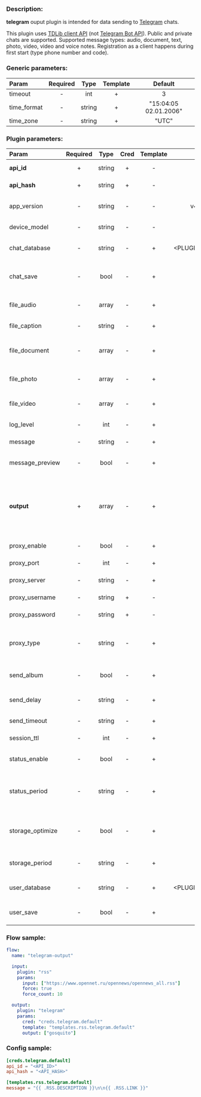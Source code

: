 ### Description:

**telegram** ouput plugin is intended for data sending to [Telegram](https://telegram.org/) chats.    
  
This plugin uses [TDLib client API](https://core.telegram.org/tdlib) (not [Telegram Bot API](https://core.telegram.org/bots/api)). Public and private chats are supported. Supported message types: audio, document, text, photo, video, video and voice notes. Registration as a client happens during first start (type phone number and code).

### Generic parameters:

| Param       | Required | Type   | Template | Default               |
|:------------|:--------:|:------:|:--------:|:---------------------:|
| timeout     | -        | int    | +        | 3                     |
| time_format | -        | string | +        | "15:04:05 02.01.2006" |
| time_zone   | -        | string | +        | "UTC"                 |

### Plugin parameters:

| Param            | Required | Type   | Cred | Template | Default                   | Example                       | Description                                                                                                |
|:-----------------|:--------:|:------:|:----:|:--------:|:-------------------------:|:-----------------------------:|:-----------------------------------------------------------------------------------------------------------|
| **api_id**       | +        | string | +    | -        | ""                        | ""                            | [Telegram Apps](https://core.telegram.org/api/obtaining_api_id)                                            |
| **api_hash**     | +        | string | +    | -        | ""                        | ""                            | [Telegram Apps](https://core.telegram.org/api/obtaining_api_id)                                            |
| app_version      | -        | string | -    | -        | v4.3.0-6f597a             | "0.0.1"                       | Custom application version.                                                                                |
| device_model     | -        | string | -    | -        | gosquito                  | "Redmi Note 42"               | Custom device model.                                                                                       |
| chat_database    | -        | string | -    | +        | <PLUGIN_DIR>/chats.sqlite | "/path/to/chats.db"           | Path to internal chats database.                                                                           |
| chat_save        | -        | bool   | -    | +        | false                     | true                          | Try to save all seen chats in internal database.                                                           |
| file_audio       | -        | array  | -    | +        | []                        | ["data.array0", "data.text0"] | Files will be send as audio messages.                                                                      |
| file_caption     | -        | string | -    | +        | ""                        | "Hello, {{ .DATA.TEXTA }}"    | Caption for file messages.
| file_document    | -        | array  | -    | +        | []                        | ["data.array0", "data.text0"] | Files will be send as document messages.                                                                   |
| file_photo       | -        | array  | -    | +        | []                        | ["data.array0", "data.text0"] | Files will be send as photo messages.                                                                      |
| file_video       | -        | array  | -    | +        | []                        | ["data.array0", "data.text0"] | Files will be send as video messages.                                                                      |
| log_level        | -        | int    | -    | +        | 0                         | 90                            | [TDLib Log Level](https://core.telegram.org/tdlib/docs/classtd_1_1td__api_1_1set_log_verbosity_level.html) |
| message          | -        | string | -    | +        | ""                        | "Hello, {{ .DATA.TEXTA }}"    | Message text.                                                                                              |
| message_preview  | -        | bool   | -    | +        | true                      | false                         | Enable/disale web page preview.                                                                            |
| **output**       | +        | array  | -    | +        | []                        | ["gosquito"]                  | List of Telegram chats ("t.me/+" pattern is considered as a private chat).                                 |
| proxy_enable     | -        | bool   | -    | +        | false                     | true                          | Enable/disable proxy.                                                                                      |
| proxy_port       | -        | int    | -    | +        | 9050                      | true                          | Proxy port number.                                                                                         |
| proxy_server     | -        | string | -    | +        | "127.0.0.1"               | true                          | Proxy server address.                                                                                      |
| proxy_username   | -        | string | +    | -        | ""                        | "alex"                        | Proxy username.                                                                                            |
| proxy_password   | -        | string | +    | -        | ""                        | "a1eXPass"                    | Proxy password.                                                                                            |
| proxy_type       | -        | string | -    | +        | "socks"                   | "http"                        | Use original file names with random generated suffix.                                                      |
| send_album       | -        | bool   | -    | +        | true                      | false                         | Group files into an album (2-10 files).                                                                    |
| send_delay       | -        | string | -    | +        | "1s"                      | "100ms"                       | Delay between sending.                                                                                     |
| send_timeout     | -        | string | -    | +        | "1h"                      | "24h"                         | Maximum time for sending.                                                                                  |
| session_ttl      | -        | int    | -    | +        | 366                       | 90                            | Session TTL (days).                                                                                        |
| status_enable    | -        | bool   | -    | +        | true                      | false                         | Enable/disable session status.                                                                             |
| status_period    | -        | string | -    | +        | "1h"                      | "5m"                          | Interval for showing session status in plugin output.                                                      |
| storage_optimize | -        | bool   | -    | +        | true                      | false                         | Enable/disable storage optimization (clean old data).                                                      |
| storage_period   | -        | string | -    | +        | "1h"                      | "24h"                         | Storage optimization interval.                                                                             |
| user_database    | -        | string | -    | +        | <PLUGIN_DIR>/users.sqlite | "/path/to/users.db"           | Path to internal users database.                                                                           |
| user_save        | -        | bool   | -    | +        | false                     | true                          | Enable/disable passive user logging.                                                                       |


### Flow sample:

```yaml
flow:
  name: "telegram-output"

  input:
    plugin: "rss"
    params:
      input: ["https://www.opennet.ru/opennews/opennews_all.rss"]
      force: true
      force_count: 10

  output:
    plugin: "telegram"
    params:
      cred: "creds.telegram.default"
      template: "templates.rss.telegram.default"
      output: ["gosquito"]
```


### Config sample:

```toml
[creds.telegram.default]
api_id = "<API_ID>"
api_hash = "<API_HASH>"

[templates.rss.telegram.default]
message = "{{ .RSS.DESCRIPTION }}\n\n{{ .RSS.LINK }}"
```


